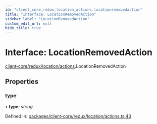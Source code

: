 ```yaml
---
id: "client_core_redux_location_actions.locationremovedaction"
title: "Interface: LocationRemovedAction"
sidebar_label: "LocationRemovedAction"
custom_edit_url: null
hide_title: true
---
```


# Interface: LocationRemovedAction

[client-core/redux/location/actions](../modules/client_core_redux_location_actions.md).LocationRemovedAction

## Properties

### type

• **type**: *string*

Defined in: [packages/client-core/redux/location/actions.ts:43](https://github.com/xr3ngine/xr3ngine/blob/5a0f83ed8/packages/client-core/redux/location/actions.ts#L43)
